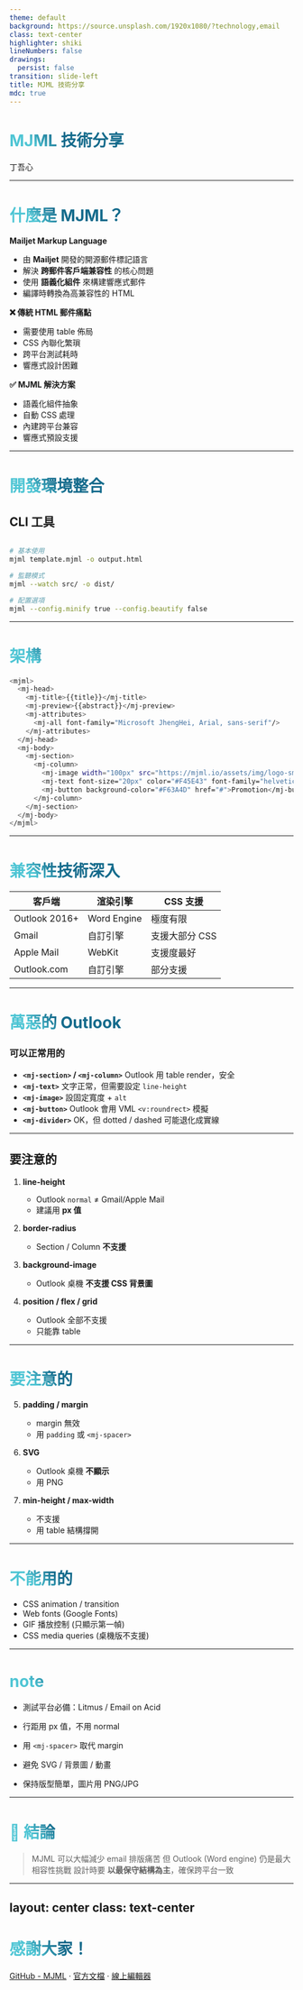 ```yaml
---
theme: default
background: https://source.unsplash.com/1920x1080/?technology,email
class: text-center
highlighter: shiki
lineNumbers: false
drawings:
  persist: false
transition: slide-left
title: MJML 技術分享
mdc: true
---
```


# MJML 技術分享
丁吾心

---

# 什麼是 MJML？

**Mailjet Markup Language**

<v-clicks>

- 由 **Mailjet** 開發的開源郵件標記語言
- 解決 **跨郵件客戶端兼容性** 的核心問題
- 使用 **語義化組件** 來構建響應式郵件
- 編譯時轉換為高兼容性的 HTML

<div grid="~ cols-2 gap-4" >
<div>

**❌ 傳統 HTML 郵件痛點**
- 需要使用 table 佈局
- CSS 內聯化繁瑣
- 跨平台測試耗時
- 響應式設計困難

</div>
<div>

<div class="grid-cols-1 gap-4">

**✅ MJML 解決方案**
- 語義化組件抽象
- 自動 CSS 處理
- 內建跨平台兼容
- 響應式預設支援

</div>
</div>
</div>
</v-clicks>

<style>
h1 {
  background-color: #2B90B6;
  background-image: linear-gradient(45deg, #4EC5D4 10%, #146b8c 20%);
  background-size: 100%;
  -webkit-background-clip: text;
  -moz-background-clip: text;
  -webkit-text-fill-color: transparent;
  -moz-text-fill-color: transparent;
}
</style>

---

# 開發環境整合

## CLI 工具

```bash

# 基本使用
mjml template.mjml -o output.html

# 監聽模式
mjml --watch src/ -o dist/

# 配置選項
mjml --config.minify true --config.beautify false
```

---

# 架構

```bash
<mjml>
  <mj-head>
    <mj-title>{{title}}</mj-title>
    <mj-preview>{{abstract}}</mj-preview>
    <mj-attributes>
      <mj-all font-family="Microsoft JhengHei, Arial, sans-serif"/>
    </mj-attributes>
  </mj-head>
  <mj-body>
    <mj-section>
      <mj-column>
        <mj-image width="100px" src="https://mjml.io/assets/img/logo-small.png"></mj-image>
        <mj-text font-size="20px" color="#F45E43" font-family="helvetica">Hello World</mj-text>
        <mj-button background-color="#F63A4D" href="#">Promotion</mj-button>
      </mj-column>
    </mj-section>
  </mj-body>
</mjml>
```

---

# 兼容性技術深入

| 客戶端 | 渲染引擎 | CSS 支援 |
|--------|----------|----------|
| Outlook 2016+ | Word Engine | 極度有限 |
| Gmail | 自訂引擎 | 支援大部分 CSS |
| Apple Mail | WebKit | 支援度最好 |
| Outlook.com | 自訂引擎 | 部分支援 |

---

# 萬惡的 Outlook

###  可以正常用的

- **`<mj-section>` / `<mj-column>`**
  Outlook 用 table render，安全
- **`<mj-text>`**
  文字正常，但需要設定 `line-height`
- **`<mj-image>`**
  設固定寬度 + `alt`
- **`<mj-button>`**
  Outlook 會用 VML `<v:roundrect>` 模擬
- **`<mj-divider>`**
  OK，但 dotted / dashed 可能退化成實線

---

## 要注意的

1. **line-height**
   - Outlook `normal` ≠ Gmail/Apple Mail
   - 建議用 **px 值**

2. **border-radius**
   - Section / Column **不支援**

3. **background-image**
   - Outlook 桌機 **不支援 CSS 背景圖**

4. **position / flex / grid**
   - Outlook 全部不支援
   - 只能靠 table

---

# 要注意的

5. **padding / margin**
   - margin 無效
   - 用 `padding` 或 `<mj-spacer>`

6. **SVG**
   - Outlook 桌機 **不顯示**
   - 用 PNG

7. **min-height / max-width**
   - 不支援
   - 用 table 結構撐開

---

# 不能用的

- CSS animation / transition
- Web fonts (Google Fonts)
- GIF 播放控制 (只顯示第一幀)
- CSS media queries (桌機版不支援)

---

# note

- 測試平台必備：Litmus / Email on Acid

- 行距用 px 值，不用 normal

- 用 `<mj-spacer>` 取代 margin

- 避免 SVG / 背景圖 / 動畫

- 保持版型簡單，圖片用 PNG/JPG

---

# 🎯 結論

> MJML 可以大幅減少 email 排版痛苦
> 但 Outlook (Word engine) 仍是最大相容性挑戰
> 設計時要 **以最保守結構為主**，確保跨平台一致


---
layout: center
class: text-center
---

# 感謝大家！


[GitHub - MJML](https://github.com/mjmlio/mjml) · [官方文檔](https://mjml.io/documentation/) · [線上編輯器](https://mjml.io/try-it-live)
